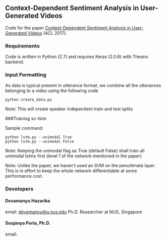 ## Context-Dependent Sentiment Analysis in User-Generated Videos
Code for the paper [Context-Dependent Sentiment Analysis in User-Generated Videos](http://sentic.net/context-dependent-sentiment-analysis-in-user-generated-videos.pdf) (ACL 2017).

### Requirements
Code is written in Python (2.7) and requires Keras (2.0.6) with Theano backend.


### Input Formatting
As data is typical present in utterance format, we combine all the utterances belonging to a video using the following code

```
python create_data.py
```

Note: This will create speaker independent train and test splits 

###Training sc-lstm

Sample command:

```
python lstm.py --unimodal True
python lstm.py --unimodal False
```

Note: Keeping the unimodal flag as True (default False) shall train all unimodal lstms first (level 1 of the network mentioned in the paper)

Note: Unlike the paper, we haven't used an SVM on the penultimate layer. This is in effort to keep the whole network differentiable at some performance cost.

### Developers

#### Devamanyu Hazarika
email: devamanyu@u.nus.edu
Ph.D. Researcher at NUS, Singapore

#### Soujanya Poria, Ph.D.
email: 


